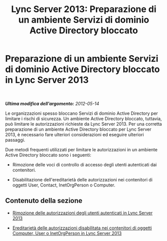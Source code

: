 ﻿---
title: 'Lync Server 2013: Preparazione di un ambiente Servizi di dominio Active Directory bloccato'
TOCTitle: Preparazione di un ambiente Servizi di dominio Active Directory bloccato
ms:assetid: 68bde963-3fa3-4102-88d6-ac931c1dd2d7
ms:mtpsurl: https://technet.microsoft.com/it-it/library/Gg398492(v=OCS.15)
ms:contentKeyID: 49300847
ms.date: 08/24/2015
mtps_version: v=OCS.15
ms.translationtype: HT
---

# Preparazione di un ambiente Servizi di dominio Active Directory bloccato in Lync Server 2013

 

_**Ultima modifica dell'argomento:** 2012-05-14_

Le organizzazioni spesso bloccano Servizi di dominio Active Directory per limitare i rischi di sicurezza. Un ambiente Active Directory bloccato, tuttavia, può limitare le autorizzazioni richieste da Lync Server 2013. Per una corretta preparazione di un ambiente Active Directory bloccato per Lync Server 2013, è necessario fare ulteriori considerazioni ed eseguire ulteriori passaggi.

Due metodi frequenti utilizzati per limitare le autorizzazioni in un ambiente Active Directory bloccato sono i seguenti:

  - Rimozione delle voci di controllo di accesso degli utenti autenticati dai contenitori.

  - Disabilitazione dell'ereditarietà delle autorizzazioni nei contenitori di oggetti User, Contact, InetOrgPerson o Computer.

## Contenuto della sezione

  - [Rimozione delle autorizzazioni degli utenti autenticati in Lync Server 2013](lync-server-2013-authenticated-user-permissions-are-removed.md)

  - [Ereditarietà delle autorizzazioni disabilitata nei contenitori di oggetti Computer, User o InetOrgPerson in Lync Server 2013](lync-server-2013-permissions-inheritance-is-disabled-on-computers-users-or-inetorgperson-containers.md)

